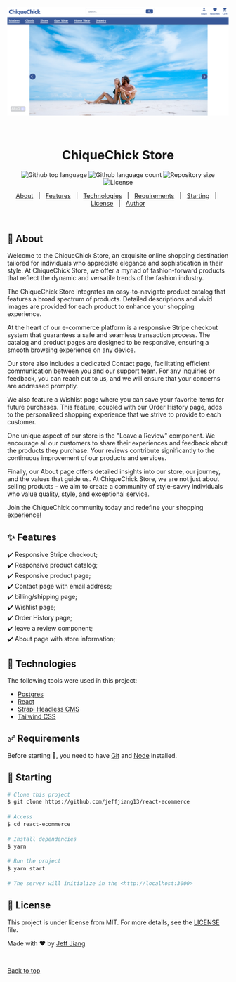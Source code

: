 <div align="center" id="top">
  <img src="client/public/port6.png" alt="React Ecommerce" />

  &#xa0;

  <!-- <a href="https://reactecommerce.netlify.app">Demo</a> -->
</div>

<h1 align="center">ChiqueChick Store</h1>

<p align="center">
  <img alt="Github top language" src="https://img.shields.io/github/languages/top/jeffjiang13/react-ecommerce?color=56BEB8">

  <img alt="Github language count" src="https://img.shields.io/github/languages/count/jeffjiang13/react-ecommerce?color=56BEB8">

  <img alt="Repository size" src="https://img.shields.io/github/repo-size/jeffjiang13/react-ecommerce?color=56BEB8">

  <img alt="License" src="https://img.shields.io/github/license/jeffjiang13/react-ecommerce?color=56BEB8">

  <!-- <img alt="Github issues" src="https://img.shields.io/github/issues/{{YOUR_GITHUB_USERNAME}}/react-ecommerce?color=56BEB8" /> -->

  <!-- <img alt="Github forks" src="https://img.shields.io/github/forks/{{YOUR_GITHUB_USERNAME}}/react-ecommerce?color=56BEB8" /> -->

  <!-- <img alt="Github stars" src="https://img.shields.io/github/stars/{{YOUR_GITHUB_USERNAME}}/react-ecommerce?color=56BEB8" /> -->
</p>

<!-- Status -->

<!-- <h4 align="center">
	🚧  React Ecommerce 🚀 Under construction...  🚧
</h4>

<hr> -->

<p align="center">
  <a href="#dart-about">About</a> &#xa0; | &#xa0;
  <a href="#sparkles-features">Features</a> &#xa0; | &#xa0;
  <a href="#rocket-technologies">Technologies</a> &#xa0; | &#xa0;
  <a href="#white_check_mark-requirements">Requirements</a> &#xa0; | &#xa0;
  <a href="#checkered_flag-starting">Starting</a> &#xa0; | &#xa0;
  <a href="#memo-license">License</a> &#xa0; | &#xa0;
  <a href="https://github.com/jeffjiang13" target="_blank">Author</a>
</p>

<br>

## :dart: About ##

Welcome to the ChiqueChick Store, an exquisite online shopping destination tailored for individuals who appreciate elegance and sophistication in their style. At ChiqueChick Store, we offer a myriad of fashion-forward products that reflect the dynamic and versatile trends of the fashion industry.

The ChiqueChick Store integrates an easy-to-navigate product catalog that features a broad spectrum of products. Detailed descriptions and vivid images are provided for each product to enhance your shopping experience.

At the heart of our e-commerce platform is a responsive Stripe checkout system that guarantees a safe and seamless transaction process. The catalog and product pages are designed to be responsive, ensuring a smooth browsing experience on any device.

Our store also includes a dedicated Contact page, facilitating efficient communication between you and our support team. For any inquiries or feedback, you can reach out to us, and we will ensure that your concerns are addressed promptly.

We also feature a Wishlist page where you can save your favorite items for future purchases. This feature, coupled with our Order History page, adds to the personalized shopping experience that we strive to provide to each customer.

One unique aspect of our store is the "Leave a Review" component. We encourage all our customers to share their experiences and feedback about the products they purchase. Your reviews contribute significantly to the continuous improvement of our products and services.

Finally, our About page offers detailed insights into our store, our journey, and the values that guide us. At ChiqueChick Store, we are not just about selling products - we aim to create a community of style-savvy individuals who value quality, style, and exceptional service.

Join the ChiqueChick community today and redefine your shopping experience!

## :sparkles: Features ##

:heavy_check_mark: Responsive Stripe checkout;\
:heavy_check_mark: Responsive product catalog;\
:heavy_check_mark: Responsive product page;\
:heavy_check_mark: Contact page with email address;\
:heavy_check_mark: billing/shipping page;\
:heavy_check_mark: Wishlist page;\
:heavy_check_mark: Order History page;\
:heavy_check_mark: leave a review component;\
:heavy_check_mark: About page with store information;

## :rocket: Technologies ##

The following tools were used in this project:

- [Postgres](https://www.postgresql.org/)
- [React](https://reactjs.org/)
- [Strapi Headless CMS](https://strapi.io/)
- [Tailwind CSS](https://tailwindcss.com/)


## :white_check_mark: Requirements ##

Before starting :checkered_flag:, you need to have [Git](https://git-scm.com) and [Node](https://nodejs.org/en/) installed.

## :checkered_flag: Starting ##

```bash
# Clone this project
$ git clone https://github.com/jeffjiang13/react-ecommerce

# Access
$ cd react-ecommerce

# Install dependencies
$ yarn

# Run the project
$ yarn start

# The server will initialize in the <http://localhost:3000>
```

## :memo: License ##

This project is under license from MIT. For more details, see the [LICENSE](LICENSE.md) file.


Made with :heart: by <a href="https://github.com/jeffjiang13" target="_blank">Jeff Jiang</a>

&#xa0;

<a href="#top">Back to top</a>

